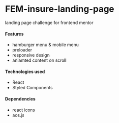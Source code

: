 # FEM-insure-landing-page

landing page challenge for frontend mentor

#### Features

- hamburger menu & mobile menu
- preloader
- responsive design
- aniamted content on scroll

#### Technologies used

- React
- Styled Components

#### Dependencies

- react icons
- aos.js
